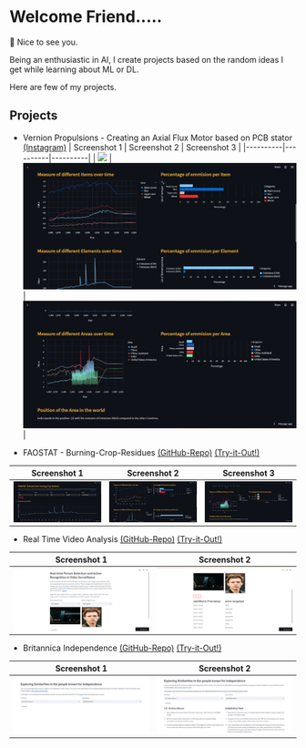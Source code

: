 # Welcome Friend.....

🤝 Nice to see you.

Being an enthusiastic in AI, I create projects based on the random ideas I get while learning about ML or DL.

Here are few of my projects.

## Projects
- Vernion Propulsions - Creating an Axial Flux Motor based on PCB stator [(Instagram)](https://www.instagram.com/vernion_propulsions/)
| Screenshot 1 | Screenshot 2 | Screenshot 3 |
|----------|----------|----------|
| ![](https://www.instagram.com/p/C58qbPsBXXi/?img_index=1) | ![](https://github.com/Karthikputchala/FAOSTAT-Burning-Crop-Residues/blob/main/Screenshots/Screenshot%20(31).png) | ![](https://github.com/Karthikputchala/FAOSTAT-Burning-Crop-Residues/blob/main/Screenshots/Screenshot%20(33).png) |

- FAOSTAT - Burning-Crop-Residues [(GitHub-Repo)](https://github.com/Karthikputchala/FAOSTAT-Burning-Crop-Residues)  [(Try-it-Out!)](https://karthikputchala-faostat-burning-crop-residues-app-zdvocv.streamlit.app/)

| Screenshot 1 | Screenshot 2 | Screenshot 3 |
|----------|----------|----------|
| ![](https://github.com/Karthikputchala/FAOSTAT-Burning-Crop-Residues/blob/main/Screenshots/Screenshot%20(30).png) | ![](https://github.com/Karthikputchala/FAOSTAT-Burning-Crop-Residues/blob/main/Screenshots/Screenshot%20(31).png) | ![](https://github.com/Karthikputchala/FAOSTAT-Burning-Crop-Residues/blob/main/Screenshots/Screenshot%20(33).png) |

- Real Time Video Analysis  [(GitHub-Repo)](https://github.com/Karthikputchala/Real-Time-Video-Analysis)  [(Try-it-Out!)](https://karthikputchala-real-time-video-analysis-main-69q96j.streamlit.app/)

| Screenshot 1 | Screenshot 2 |
|----------|----------|
| ![](https://github.com/Karthikputchala/Real-Time-Video-Analysis/blob/main/Screenshots/Screenshot%20(34).png) | ![](https://github.com/Karthikputchala/Real-Time-Video-Analysis/blob/main/Screenshots/Screenshot%20(35).png) |

- Britannica Independence  [(GitHub-Repo)](https://github.com/Karthikputchala/Britannica-Independence)  [(Try-it-Out!)](https://karthikputchala-britannica-independence-app-fd09j4.streamlit.app/)

| Screenshot 1 | Screenshot 2 |
|----------|----------|
| ![](https://github.com/Karthikputchala/Britannica-Independence/blob/main/Screenshots/Screenshot%20(41).png) | ![](https://github.com/Karthikputchala/Britannica-Independence/blob/main/Screenshots/Screenshot%20(40).png) |



